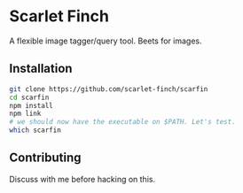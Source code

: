# Scarlet Finch

A flexible image tagger/query tool. Beets for images.

## Installation

```bash
git clone https://github.com/scarlet-finch/scarfin
cd scarfin
npm install
npm link
# we should now have the executable on $PATH. Let's test.
which scarfin
```

## Contributing

Discuss with me before hacking on this.

